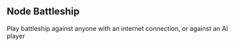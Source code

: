 ## Node Battleship

Play battleship against anyone with an internet connection, or against an AI player